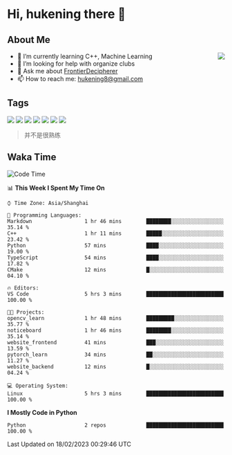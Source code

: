 # Hi, hukening there 👋

## About Me

<a href="#">
  <img align="right" src="https://github-readme-stats-git-masterrstaa-rickstaa.vercel.app/api?username=Tokyo469&count_private=true&show_icons=true&bg_color=15,f2f7fd,E0EAFC" />
</a>

- 🌱 I’m currently learning C++, Machine Learning
- 🤔 I’m looking for help with organize clubs
- 💬 Ask me about [FrontierDecipherer](https://github.com/FrontierDecipherer)
- 📫 How to reach me: hukening8@gmail.com

## Tags

![](https://img.shields.io/badge/-Python-3e74a2?style=flat-square&logo=Python&logoColor=fff)
![](https://img.shields.io/badge/-C++-00579c?style=flat-square&logo=cplusplus&logoColor=fff)
![](https://img.shields.io/badge/-Node.js-339933?style=flat-square&logo=Node.js&logoColor=fff)
![](https://img.shields.io/badge/-React-2d98ce?style=flat-square&logo=React&logoColor=fff)
![](https://img.shields.io/badge/-Linux-000000?style=flat-square&logo=Linux&logoColor=fff)
![](https://img.shields.io/badge/-MySQL-4479A1?style=flat-square&logo=MySQL&logoColor=fff)
![](https://img.shields.io/badge/-MongoDB-47A248?style=flat-square&logo=MongoDB&logoColor=fff)

> 并不是很熟练

## Waka Time

<!--START_SECTION:waka-->
![Code Time](http://img.shields.io/badge/Code%20Time-147%20hrs%2040%20mins-blue)

📊 **This Week I Spent My Time On** 

```text
⌚︎ Time Zone: Asia/Shanghai

💬 Programming Languages: 
Markdown                 1 hr 46 mins        ████████░░░░░░░░░░░░░░░░░   35.14 % 
C++                      1 hr 11 mins        █████░░░░░░░░░░░░░░░░░░░░   23.42 % 
Python                   57 mins             ████░░░░░░░░░░░░░░░░░░░░░   19.00 % 
TypeScript               54 mins             ████░░░░░░░░░░░░░░░░░░░░░   17.82 % 
CMake                    12 mins             █░░░░░░░░░░░░░░░░░░░░░░░░   04.10 % 

🔥 Editors: 
VS Code                  5 hrs 3 mins        █████████████████████████   100.00 % 

🐱‍💻 Projects: 
opencv_learn             1 hr 48 mins        █████████░░░░░░░░░░░░░░░░   35.77 % 
noticeboard              1 hr 46 mins        ████████░░░░░░░░░░░░░░░░░   35.14 % 
website_frontend         41 mins             ███░░░░░░░░░░░░░░░░░░░░░░   13.59 % 
pytorch_learn            34 mins             ██░░░░░░░░░░░░░░░░░░░░░░░   11.27 % 
website_backend          12 mins             █░░░░░░░░░░░░░░░░░░░░░░░░   04.24 % 

💻 Operating System: 
Linux                    5 hrs 3 mins        █████████████████████████   100.00 % 

```

**I Mostly Code in Python** 

```text
Python                   2 repos             █████████████████████████   100.00 % 

```



 Last Updated on 18/02/2023 00:29:46 UTC
<!--END_SECTION:waka-->
